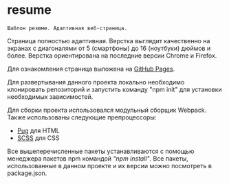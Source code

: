 # resume
    Шаблон резюме. Адаптивная веб-страница.
    
Страница полностью адаптивная. Верстка выглядит качественно на 
экранах с диагоналями от 5 (смартфоны) до 16 (ноутбуки) дюймов 
и более. Верстка ориентирована на последние версии Chrome и 
Firefox.

Для ознакомления страница выложена на 
[GitHub Pages](https://lndbaryshnikov.github.io/resume/).

Для развертывания данного проекта локально необходимо клонировать 
репозиторий и запустить команду "npm init" для установки необходимых
зависимостей.

Для сборки проекта использовался модульный сборщик Webpack.
Также использованы следующие препроцессоры:
* [Pug](https://github.com/pugjs/pug) для HTML
* [SCSS](https://github.com/sass/sass) для CSS

Все вышеперечисленные пакеты устанавливаются с помощью менеджера 
пакетов npm командой _"npm install"_. Все пакеты, использованные 
в данном проекте и их версии можно посмотреть в package.json.
